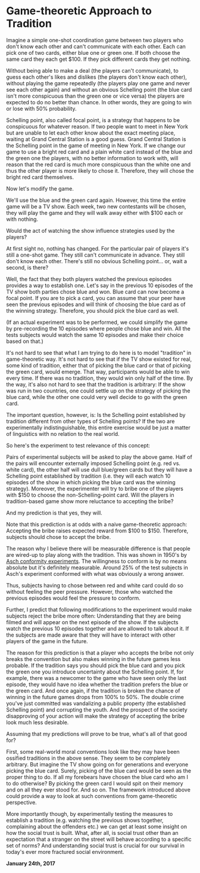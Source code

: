 # Game-theoretic Approach to Tradition

Imagine a simple one-shot coordination game between two players who don't know each other and can't communicate with each other. Each can pick one of two cards, either blue one or green one. If both choose the same card they each get $100. If they pick different cards they get nothing.

[](118/tradition1.png)

Without being able to make a deal (the players can't communicate), to guess each other's likes and dislikes (the players don't know each other), without playing the game repeatedly (the players play one game and never see each other again) and without an obvious Schelling point (the blue card isn't more conspicuous than the green one or vice versa) the players are expected to do no better than chance. In other words, they are going to win or lose with 50% probability.

Schelling point, also called focal point, is a strategy that happens to be conspicuous for whatever reason. If two people want to meet in New York but are unable to let each other know about the exact meeting place, waiting at Grand Central Station is a good guess. Grand Central Station is the Schelling point in the game of meeting in New York. If we change our game to use a bright red card and a plain white card instead of the blue and the green one the players, with no better information to work with, will reason that the red card is much more conspicuous than the white one and thus the other player is more likely to chose it. Therefore, they will chose the bright red card themselves.

Now let's modify the game.

We'll use the blue and the green card again. However, this time the entire game will be a TV show. Each week, two new contestants will be chosen, they will play the game and they will walk away either with $100 each or with nothing.

Would the act of watching the show influence strategies used by the players?

At first sight no, nothing has changed. For the particular pair of players it's still a one-shot game. They still can't communicate in advance. They still don't know each other. There's still no obvious Schelling point… or, wait a second, is there?

Well, the fact that they both players watched the previous episodes provides a way to establish one. Let's say in the previous 10 episodes of the TV show both parties chose blue and won. Blue card can now become a focal point. If you are to pick a card, you can assume that your peer have seen the previous episodes and will think of choosing the blue card as of the winning strategy. Therefore, you should pick the blue card as well.

(If an actual experiment was to be performed, we could simplify the game by pre-recording the 10 episodes where people chose blue and win. All the tests subjects would watch the same 10 episodes and make their choice based on that.)

It's not hard to see that what I am trying to do here is to model "tradition" in game-theoretic way. It's not hard to see that if the TV show existed for real, some kind of tradition, either that of picking the blue card or that of picking the green card, would emerge. That way, participants would be able to win every time. If there was no tradition, they would win only half of the time. By the way, it's also not hard to see that the tradition is arbitrary: If the show was run in two countries, one could settle up on the strategy of picking the blue card, while the other one could very well decide to go with the green card.

The important question, however, is: Is the Schelling point established by tradition different from other types of Schelling points? If the two are experimentally indistinguishable, this entire exercise would be just a matter of linguistics with no relation to the real world.

So here's the experiment to test relevance of this concept:

Pairs of experimental subjects will be asked to play the above game. Half of the pairs will encounter externally imposed Schelling point (e.g. red vs. white card), the other half will use dull blue/green cards but they will have a Schelling point established by tradition (i.e. they will each watch 10 episodes of the show in which picking the blue card was the winning strategy). Moreover, the experimenter will try to bribe one of the players with $150 to choose the non-Schelling-point card. Will the players in tradition-based game show more reluctance to accepting the bribe?

And my prediction is that yes, they will.

Note that this prediction is at odds with a naive game-theoretic approach: Accepting the bribe raises expected reward from $100 to $150. Therefore, subjects should chose to accept the bribe.

The reason why I believe there will be measurable difference is that people are wired-up to play along with the tradition. This was shown in 1950's by [Asch conformity experiments](https://en.wikipedia.org/wiki/Asch_conformity_experiments). The willingness to conform is by no means absolute but it's definitely measurable. Around 25% of the test subjects in Asch's experiment conformed with what was obviously a wrong answer.

Thus, subjects having to chose between red and white card could do so without feeling the peer pressure. However, those who watched the previous episodes would feel the pressure to conform.

Further, I predict that following modifications to the experiment would make subjects reject the bribe more often: Understanding that they are being filmed and will appear on the next episode of the show. If the subjects watch the previous 10 episodes together and are allowed to talk about it. If the subjects are made aware that they will have to interact with other players of the game in the future.

The reason for this prediction is that a player who accepts the bribe not only breaks the convention but also makes winning in the future games less probable. If the tradition says you should pick the blue card and you pick the green one you introduce uncertainty about the Schelling point. If, for example, there was a newcomer to the game who have seen only the last episode, they would have no idea whether the tradition prefers the blue or the green card. And once again, if the tradition is broken the chance of winning in the future games drops from 100% to 50%. The double crime you've just committed was vandalizing a public property (the established Schelling point) and corrupting the youth. And the prospect of the society disapproving of your action will make the strategy of accepting the bribe look much less desirable.

Assuming that my predictions will prove to be true, what's all of that good for?

First, some real-world moral conventions look like they may have been ossified traditions in the above sense. They seem to be completely arbitrary. But imagine the TV show going on for generations and everyone picking the blue card. Surely, picking of the blue card would be seen as the proper thing to do. If all my forebears have chosen the blue card who am I to do otherwise? By picking the green card I would spit on their memory and on all they ever stood for. And so on. The framework introduced above could provide a way to look at such conventions from game-theoretic perspective.

More importantly though, by experimentally testing the measures to establish a tradition (e.g. watching the previous shows together, complaining about the offenders etc.) we can get at least some insight on how the social trust is built. What, after all, is social trust other than an expectation that a stranger on the street will behave according to a specific set of norms? And understanding social trust is crucial for our survival in today's ever more fractured social environment.

**January 24th, 2017**